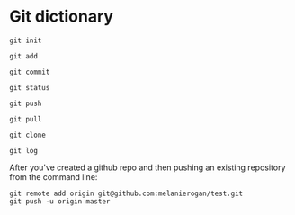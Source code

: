 
# Git dictionary

```git init```

```git add```

```git commit```

```git status```

```git push```

```git pull```

```git clone```

```git log```

After you've created a github repo and then pushing an existing repository from the command line:
```
git remote add origin git@github.com:melanierogan/test.git
git push -u origin master
```


